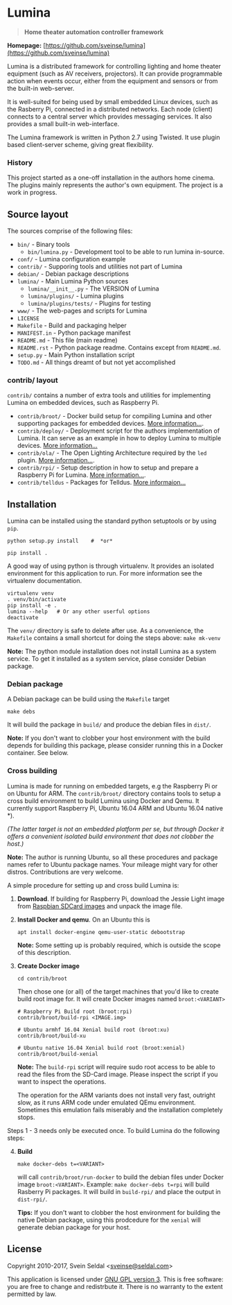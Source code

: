 # Lumina

> **Home theater automation controller framework**

**Homepage:** [https://github.com/sveinse/lumina](https://github.com/sveinse/lumina)

Lumina is a distributed framework for controlling lighting and home theater
equipment (such as AV receivers, projectors). It can provide programmable
action when events occur, either from the equipment and sensors or from the
built-in web-server.

It is well-suited for being used by small embedded Linux devices, such as the
Rasberry Pi, connected in a distributed networks. Each node (client) connects to
a central server which provides messaging services. It also provides a small
built-in web-interface.

The Lumina framework is written in Python 2.7 using Twisted. It use plugin
based client-server scheme, giving great flexibility.

### History

This project started as a one-off installation in the authors home cinema.
The plugins mainly represents the author's own equipment. The project is
a work in progress.



## Source layout

The sources comprise of the following files:

 * `bin/` - Binary tools
   * `bin/lumina.py` - Development tool to be able to run lumina in-source.
 * `conf/` - Lumina configuration example
 * `contrib/` - Supporing tools and utilities not part of Lumina
 * `debian/` - Debian package descriptions
 * `lumina/` - Main Lumina Python sources
   * `lumina/__init__.py` - The VERSION of Lumina
   * `lumina/plugins/` - Lumina plugins
   * `lumina/plugins/tests/` - Plugins for testing
 * `www/` - The web-pages and scripts for Lumina
 * `LICENSE`
 * `Makefile` - Build and packaging helper
 * `MANIFEST.in` - Python package manifest
 * `README.md` - This file (main readme)
 * `README.rst` - Python package readme. Contains except from `README.md`.
 * `setup.py` - Main Python installation script
 * `TODO.md` - All things dreamt of but not yet accomplished

### contrib/ layout

`contrib/` contains a number of extra tools and utilities for implementing
Lumina on embedded devices, such as Raspberry Pi.

 * `contrib/broot/` - Docker build setup for compiling Lumina and other 
   supporting packages for embedded devices.
   [More information...](contrib/broot/README.md).
 * `contrib/deploy/` - Deployment script for the authors implementation
   of Lumina. It can serve as an example in how to deploy Lumina to multiple
   devices.
   [More information...](contrib/deploy/README.md)
 * `contrib/ola/` - The Open Lighting Architecture required by the `led`
   plugin.
   [More information...](contrib/ola/README.md).
 * `contrib/rpi/` - Setup description in how to setup and prepare a
   Raspberry Pi for Lumina.
   [More information...](contrib/rpi/README.md).
 * `contrib/telldus` - Packages for Telldus.
   [More informaion...](contrib/telldus/README.md)


## Installation

Lumina can be installed using the standard python setuptools or by using `pip`.

```
python setup.py install    #  *or*

pip install .
```

A good way of using python is through virtualenv. It provides an isolated
environment for this application to run. For more information see the 
virtualenv documentation.

```
virtualenv venv
. venv/bin/activate
pip install -e .
lumina --help   # Or any other userful options
deactivate
```

The `venv/` directory is safe to delete after use. As a convenience, the
`Makefile` contains a small shortcut for doing the steps above:
`make mk-venv`

**Note:** The python module installation does not install Lumina as a
system service. To get it installed as a system service, plase consider
Debian package.


### Debian package

A Debian package can be build using the `Makefile` target

```
make debs
```

It will build the package in `build/` and produce the debian files in `dist/`.

**Note:** If you don't want to clobber your host environment with the
build depends for building this package, please consider running this in
a Docker container. See below.


### Cross building

Lumina is made for running on embedded targets, e.g the Raspberry Pi or
on Ubuntu for ARM. The `contrib/broot/` directory contains tools to setup a
cross build environment to build Lumina using Docker and Qemu. It currently
support Raspberry Pi, Ubuntu 16.04 ARM and Ubuntu 16.04 native *).

*(The latter target is not an embedded platform per se, but through Docker
it offers a convenient isolated build environment that does not clobber the
host.)*

**Note:** The author is running Ubuntu, so all these procedures and package
names refer to Ubuntu package names. Your mileage might vary for other distros. 
Contributions are very welcome.

A simple procedure for setting up and cross build Lumina is:

1. **Download**. If building for Raspberry Pi, download the Jessie Light
   image from
   [Raspbian SDCard images](https://www.raspberrypi.org/downloads/raspbian/)
   and unpack the image file.

2. **Install Docker and qemu**. On an Ubuntu this is

   ```
   apt install docker-engine qemu-user-static debootstrap
   ```

   **Note:** Some setting up is probably required, which is outside the scope
   of this description.

3. **Create Docker image**

   ```
   cd contrib/broot
   ```

   Then chose one (or all) of the target machines that you'd like to create
   build root image for. It will create 
   Docker images named `broot:<VARIANT>`

   ```
   # Raspberry Pi Build root (broot:rpi)
   contrib/broot/build-rpi <IMAGE.img>

   # Ubuntu armhf 16.04 Xenial build root (broot:xu)
   contrib/broot/build-xu

   # Ubuntu native 16.04 Xenial build root (broot:xenial)
   contrib/broot/build-xenial
   ```

   **Note:** The `build-rpi` script will require sudo root access to be able to
   read the files from the SD-Card image. Please inspect the script if you want to 
   inspect the operations.

   The operation for the ARM variants does not install very fast, outright slow,
   as it runs ARM code under emulated QEmu environment. Sometimes this emulation
   fails miserably and the installation completely stops.

Steps 1 - 3 needs only be executed once. To build Lumina do the following
steps:

4. **Build**

    ```
    make docker-debs t=<VARIANT>
    ```

    will call `contrib/broot/run-docker` to build the debian files under
    Docker image `broot:<VARIANT>`. Example: `make docker-debs t=rpi` will
    build Rasberry Pi packages. It will build in `build-rpi/` and place the
    output in `dist-rpi/`.

    **Tips:** If you don't want to clobber the host environment for building
    the native Debian package, using this prodcedure for the `xenial` will
    generate debian package for your host.


## License

Copyright 2010-2017, Svein Seldal <<sveinse@seldal.com>>

This application is licensed under
[GNU GPL version 3](http://gnu.org/licenses/gpl.html). This is free software:
you are free to change and redistrbute it. There is no warranty to the
extent permitted by law.

